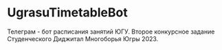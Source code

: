 # UgrasuTimetableBot

Телеграм - бот расписания занятий ЮГУ. Второе конкурсное задание Студенческого Диджитал Многоборья Югры 2023.
